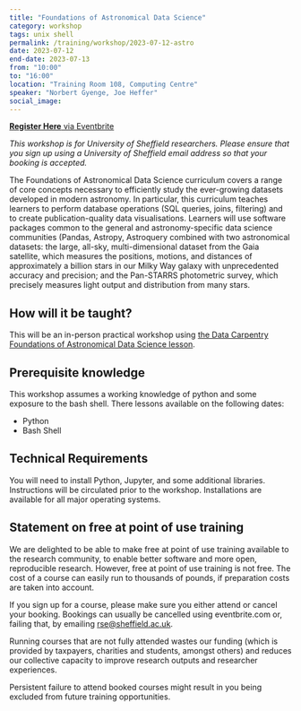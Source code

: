 ```yaml
---
title: "Foundations of Astronomical Data Science"
category: workshop
tags: unix shell
permalink: /training/workshop/2023-07-12-astro
date: 2023-07-12
end-date: 2023-07-13
from: "10:00"
to: "16:00"
location: "Training Room 108, Computing Centre"
speaker: "Norbert Gyenge, Joe Heffer"
social_image: 
---
```


[**Register Here** via Eventbrite](https://www.eventbrite.co.uk/e/foundations-of-astronomical-data-science-tickets-609551172967)


_This workshop is for University of Sheffield researchers. Please ensure that you sign up using a University of Sheffield email address so that your booking is accepted._

The Foundations of Astronomical Data Science curriculum covers a range of core concepts necessary to efficiently study the ever-growing datasets developed in modern astronomy. In particular, this curriculum teaches learners to perform database operations (SQL queries, joins, filtering) and to create publication-quality data visualisations. Learners will use software packages common to the general and astronomy-specific data science communities (Pandas, Astropy, Astroquery combined with two astronomical datasets: the large, all-sky, multi-dimensional dataset from the Gaia satellite, which measures the positions, motions, and distances of approximately a billion stars in our Milky Way galaxy with unprecedented accuracy and precision; and the Pan-STARRS photometric survey, which precisely measures light output and distribution from many stars.

## How will it be taught?
This will be an in-person practical workshop using [the Data Carpentry Foundations of Astronomical Data Science lesson](https://datacarpentry.org/astronomy-python/).

## Prerequisite knowledge
This workshop assumes a working knowledge of python and some exposure to the bash shell.
There lessons available on the following dates:
* Python
* Bash Shell

## Technical Requirements
You will need to install Python, Jupyter, and some additional libraries. Instructions will be circulated prior to the workshop.
Installations are available for all major operating systems.

## Statement on free at point of use training

We are delighted to be able to make free at point of use training available to the research community, to enable better software and more open, reproducible research. However, free at point of use training is not free. The cost of a course can easily run to thousands of pounds, if preparation costs are taken into account.

If you sign up for a course, please make sure you either attend or cancel your booking. Bookings can usually be cancelled using eventbrite.com or, failing that, by emailing rse@sheffield.ac.uk.

Running courses that are not fully attended wastes our funding (which is provided by taxpayers, charities and students, amongst others) and reduces our collective capacity to improve research outputs and researcher experiences.

Persistent failure to attend booked courses might result in you being excluded from future training opportunities.
